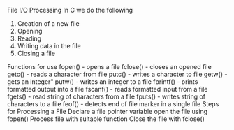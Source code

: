 File I/O Processing 
In C we do the following
1. Creation of a new file
2. Opening 
3. Reading 
4. Writing data in the file
5. Closing a file

Functions for use
fopen() - opens a file
fclose() - closes an opened file
getc() - reads a character from file
putc() - writes a character to file
getw() - gets an integer"
putw() - writes an integer to a file
fprintf() - prints formatted output into a file
fscanf() - reads formatted input from a file
fgets() - read string of characters from a file
fputs() - writes string of characters to  a file
feof() - detects end of file marker in a single file
Steps for Processing a File
Declare a file pointer variable
open the file using fopen()
Process file with suitable function
Close the file with fclose()
